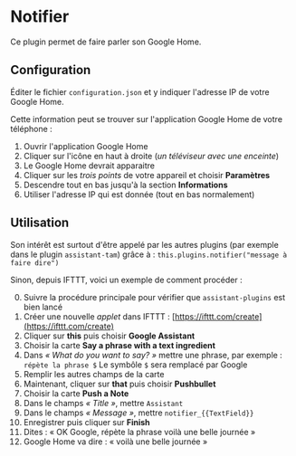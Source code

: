 # Notifier

Ce plugin permet de faire parler son Google Home.

## Configuration

Éditer le fichier `configuration.json` et y indiquer l'adresse IP de votre Google Home.

Cette information peut se trouver sur l'application Google Home de votre téléphone :

  1) Ouvrir l'application Google Home
  2) Cliquer sur l'icône en haut à droite (*un téléviseur avec une enceinte*)
  3) Le Google Home devrait apparaitre
  4) Cliquer sur les *trois points* de votre appareil et choisir **Paramètres**
  5) Descendre tout en bas jusqu'à la section **Informations**
  6) Utiliser l'adresse IP qui est donnée (tout en bas normalement)

## Utilisation

Son intérêt est surtout d'être appelé par les autres plugins (par exemple dans le plugin `assistant-tam`) grâce à : `this.plugins.notifier("message à faire dire")`

Sinon, depuis IFTTT, voici un exemple de comment procéder :

  0) Suivre la procédure principale pour vérifier que `assistant-plugins` est bien lancé
  1) Créer une nouvelle *applet* dans IFTTT : [https://ifttt.com/create](https://ifttt.com/create)
  2) Cliquer sur **this** puis choisir **Google Assistant**
  3) Choisir la carte **Say a phrase with a text ingredient**
  4) Dans *« What do you want to say? »* mettre une phrase, par exemple : `répète la phrase $`
     Le symbôle `$` sera remplacé par Google
  5) Remplir les autres champs de la carte
  6) Maintenant, cliquer sur **that** puis choisir **Pushbullet**
  7) Choisir la carte **Push a Note**
  8) Dans le champs *« Title »*, mettre `Assistant`
  9) Dans le champs *« Message »*, mettre `notifier_{{TextField}}`
  10) Enregistrer puis cliquer sur **Finish**
  11) Dites : « OK Google, répète la phrase voilà une belle journée »
  12) Google Home va dire : « voilà une belle journée »
